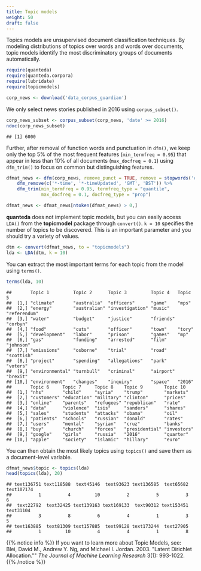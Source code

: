 ```yaml
---
title: Topic models
weight: 50
draft: false
---
```


Topics models are unsupervised document classification techniques. By modeling distributions of topics over words and words over documents, topic models identify the most discriminatory groups of documents automatically. 


```r
require(quanteda)
require(quanteda.corpora)
require(lubridate)
require(topicmodels)
```


```r
corp_news <- download('data_corpus_guardian')
```



We only select news stories published in 2016 using `corpus_subset()`. 


```r
corp_news_subset <- corpus_subset(corp_news, 'date' >= 2016)
ndoc(corp_news_subset)
```

```
## [1] 6000
```

Further, after removal of function words and punctuation in `dfm()`, we keep only the top 5% of the most frequent features (`min_termfreq = 0.95`) that appear in less than 10% of all documents (`max_docfreq = 0.1`)
 using `dfm_trim()` to focus on common but distinguishing features.


```r
dfmat_news <- dfm(corp_news, remove_punct = TRUE, remove = stopwords('en')) %>% 
    dfm_remove(c('*-time', '*-timeUpdated', 'GMT', 'BST')) %>% 
    dfm_trim(min_termfreq = 0.95, termfreq_type = "quantile", 
             max_docfreq = 0.1, docfreq_type = "prop")

dfmat_news <- dfmat_news[ntoken(dfmat_news) > 0,]
```

**quanteda** does not implement topic models, but you can easily access `LDA()` from the **topicmodel** package through `convert()`. `k = 10` specifies the number of topics to be discovered. This is an important parameter and you should try a variety of values.


```r
dtm <- convert(dfmat_news, to = "topicmodels")
lda <- LDA(dtm, k = 10)
```

You can extract the most important terms for each topic from the model using `terms()`.


```r
terms(lda, 10)
```

```
##       Topic 1         Topic 2      Topic 3         Topic 4   Topic 5     
##  [1,] "climate"       "australia"  "officers"      "game"    "mps"       
##  [2,] "energy"        "australian" "investigation" "music"   "referendum"
##  [3,] "water"         "budget"     "justice"       "friends" "corbyn"    
##  [4,] "food"          "cuts"       "officer"       "town"    "tory"      
##  [5,] "development"   "labor"      "prison"        "games"   "mp"        
##  [6,] "gas"           "funding"    "arrested"      "film"    "johnson"   
##  [7,] "emissions"     "osborne"    "trial"         "road"    "scottish"  
##  [8,] "project"       "spending"   "allegations"   "park"    "voters"    
##  [9,] "environmental" "turnbull"   "criminal"      "airport" "brexit"    
## [10,] "environment"   "changes"    "inquiry"       "space"   "2016"      
##       Topic 6     Topic 7     Topic 8    Topic 9        Topic 10   
##  [1,] "nhs"       "child"     "syria"    "trump"        "markets"  
##  [2,] "customers" "education" "military" "clinton"      "prices"   
##  [3,] "online"    "parents"   "refugees" "republican"   "rate"     
##  [4,] "data"      "violence"  "isis"     "sanders"      "shares"   
##  [5,] "sales"     "students"  "attacks"  "obama"        "oil"      
##  [6,] "patients"  "schools"   "russian"  "donald"       "rates"    
##  [7,] "users"     "mental"    "syrian"   "cruz"         "banks"    
##  [8,] "buy"       "church"    "forces"   "presidential" "investors"
##  [9,] "google"    "girls"     "russia"   "2016"         "quarter"  
## [10,] "apple"     "society"   "islamic"  "hillary"      "euro"
```

You can then obtain the most likely topics using `topics()` and save them as a document-level variable.


```r
dfmat_news$topic <- topics(lda)
head(topics(lda), 20)
```

```
## text136751 text118588  text45146  text93623 text136585  text65682 text107174 
##          1          4         10          2          5          3          6 
##  text22792  text32425 text139163 text169133  text90312 text153451  text31104 
##          3          8          6          4          1          3          5 
## text163885  text81309 text157885  text99128 text173244  text27905 
##          1         10          4          4          1          8
```

{{% notice info %}}
If you want to learn more about Topic Models, see:  
Blei, David M., Andrew Y. Ng, and Michael I. Jordan. 2003. "Latent Dirichlet Allocation."" _The Journal of Machine Learning Research_ 3(1): 993-1022.
{{% /notice %}}

